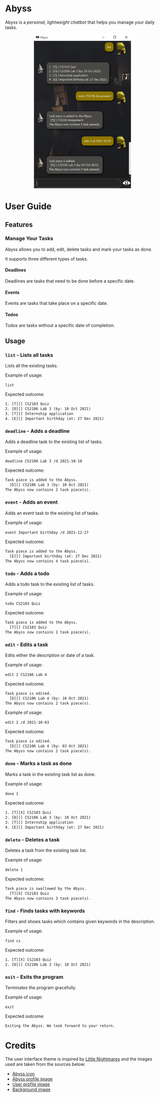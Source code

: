 # Abyss

Abyss is a *personal, lightweight chatbot* that helps you manage your daily tasks.

<p align="center">
  <img height="500" src="https://github.com/ailing35/ip/blob/master/docs/Ui.png">
</p>

# User Guide

## Features 

### Manage Your Tasks

Abyss allows you to add, edit, delete tasks and mark your tasks as done.

It supports three different types of tasks.

#### Deadlines
Deadlines are tasks that need to be done before a specific date.

#### Events
Events are tasks that take place on a specific date.

#### Todos
Todos are tasks without a specific date of completion.

## Usage

### `list` - Lists all tasks

Lists all the existing tasks.

Example of usage: 

`list`

Expected outcome:

```
1. [T][] CS2103 Quiz
2. [D][] CS2106 Lab 3 (by: 10 Oct 2021)
3. [T][] Internship application
4. [E][] Important birthday (at: 27 Dec 2021)
```

### `deadline` - Adds a deadline

Adds a deadline task to the existing list of tasks.

Example of usage:

`deadline CS2106 Lab 3 /d 2021-10-10`

Expected outcome:

```
Task piece is added to the Abyss.
  [D][] CS2106 Lab 3 (by: 10 Oct 2021)
The Abyss now contains 2 task piece(s).
```

### `event` - Adds an event

Adds an event task to the existing list of tasks.

Example of usage:

`event Important birthday /d 2021-12-27`

Expected outcome:

```
Task piece is added to the Abyss.
  [E][] Important birthday (at: 27 Dec 2021)
The Abyss now contains 4 task piece(s).
```

### `todo` - Adds a todo

Adds a todo task to the existing list of tasks.

Example of usage:

`todo CS2103 Quiz`

Expected outcome:

```
Task piece is added to the Abyss.
  [T][] CS2103 Quiz
The Abyss now contains 1 task piece(s).
```

### `edit` - Edits a task

Edits either the description or date of a task.

Example of usage:

`edit 2 CS2106 Lab 4`

Expected outcome:

```
Task piece is edited.
  [D][] CS2106 Lab 4 (by: 10 Oct 2021)
The Abyss now contains 2 task piece(s).
```

Example of usage:

`edit 2 /d 2021-10-03`

Expected outcome:

```
Task piece is edited.
  [D][] CS2106 Lab 4 (by: 03 Oct 2021)
The Abyss now contains 2 task piece(s).
```

### `done` - Marks a task as done

Marks a task in the existing task list as done.

Example of usage:

`done 1`

Expected outcome:

```
1. [T][X] CS2103 Quiz
2. [D][] CS2106 Lab 3 (by: 10 Oct 2021)
3. [T][] Internship application
4. [E][] Important birthday (at: 27 Dec 2021)
```

### `delete` - Deletes a task

Deletes a task from the existing task list.

Example of usage:

`delete 1`

Expected outcome:

```
Task piece is swallowed by the Abyss.
  [T][X] CS2103 Quiz
The Abyss now contains 3 task piece(s).
```

### `find` - Finds tasks with keywords

Filters and shows tasks which contains given keywords in the description.

Example of usage:

`find cs`

Expected outcome:

```
1. [T][X] CS2103 Quiz
2. [D][] CS2106 Lab 3 (by: 10 Oct 2021)
```

### `exit` - Exits the program

Terminates the program gracefully.

Example of usage:

`exit`

Expected outcome:

```
Exiting the Abyss. We look forward to your return.
```

# Credits

The user interface theme is inspired by [Little Nightmares](https://en.bandainamcoent.eu/little-nightmares/little-nightmares) and the images used are taken from the sources below:

* [Abyss icon](https://igoutu.cn/icon/RKGFNVsfSVzt/little-nightmares)
* [Abyss profile image](https://www.subpng.com/png-pgi8cv/)
* [User profile image](https://toppng.com/six-sitsleep-small-little-nightmares-main-character-PNG-free-PNG-Images_256614)
* [Background image](https://wallpaperaccess.com/little-nightmare-4k)

